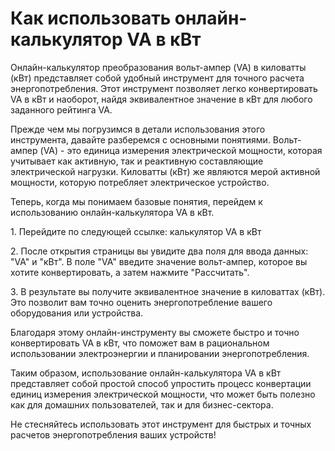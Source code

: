 Как использовать онлайн-калькулятор VA в кВт
============================================

<title>Как использовать онлайн-калькулятор VA в кВт</title>Онлайн-калькулятор преобразования вольт-ампер (VA) в киловатты (кВт) представляет собой удобный инструмент для точного расчета энергопотребления. Этот инструмент позволяет легко конвертировать VA в кВт и наоборот, найдя эквивалентное значение в кВт для любого заданного рейтинга VA.

Прежде чем мы погрузимся в детали использования этого инструмента, давайте разберемся с основными понятиями. Вольт-ампер (VA) - это единица измерения электрической мощности, которая учитывает как активную, так и реактивную составляющие электрической нагрузки. Киловатты (кВт) же являются мерой активной мощности, которую потребляет электрическое устройство.

Теперь, когда мы понимаем базовые понятия, перейдем к использованию онлайн-калькулятора VA в кВт.

1\. Перейдите по следующей ссылке: калькулятор VA в кВт

2\. После открытия страницы вы увидите два поля для ввода данных: "VA" и "кВт". В поле "VA" введите значение вольт-ампер, которое вы хотите конвертировать, а затем нажмите "Рассчитать".

3\. В результате вы получите эквивалентное значение в киловаттах (кВт). Это позволит вам точно оценить энергопотребление вашего оборудования или устройства.

Благодаря этому онлайн-инструменту вы сможете быстро и точно конвертировать VA в кВт, что поможет вам в рациональном использовании электроэнергии и планировании энергопотребления.

Таким образом, использование онлайн-калькулятора VA в кВт представляет собой простой способ упростить процесс конвертации единиц измерения электрической мощности, что может быть полезно как для домашних пользователей, так и для бизнес-сектора.

Не стесняйтесь использовать этот инструмент для быстрых и точных расчетов энергопотребления ваших устройств!